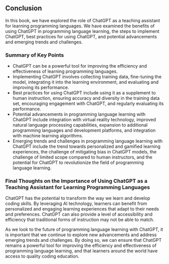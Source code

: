 
Conclusion
----------

In this book, we have explored the role of ChatGPT as a teaching assistant for learning programming languages. We have examined the benefits of using ChatGPT in programming language learning, the steps to implement ChatGPT, best practices for using ChatGPT, and potential advancements and emerging trends and challenges.

### Summary of Key Points

* ChatGPT can be a powerful tool for improving the efficiency and effectiveness of learning programming languages.
* Implementing ChatGPT involves collecting training data, fine-tuning the model, integrating it into the learning environment, and evaluating and improving its performance.
* Best practices for using ChatGPT include using it as a supplement to human instruction, ensuring accuracy and diversity in the training data set, encouraging engagement with ChatGPT, and regularly evaluating its performance.
* Potential advancements in programming language learning with ChatGPT include integration with virtual reality technology, improved natural language processing capabilities, expansion to additional programming languages and development platforms, and integration with machine learning algorithms.
* Emerging trends and challenges in programming language learning with ChatGPT include the trend towards personalized and gamified learning experiences, the challenge of mitigating bias in ChatGPT models, the challenge of limited scope compared to human instructors, and the potential for ChatGPT to revolutionize the field of programming language learning.

### Final Thoughts on the Importance of Using ChatGPT as a Teaching Assistant for Learning Programming Languages

ChatGPT has the potential to transform the way we learn and develop coding skills. By leveraging AI technology, learners can benefit from personalized and engaging learning experiences that adapt to their needs and preferences. ChatGPT can also provide a level of accessibility and efficiency that traditional forms of instruction may not be able to match.

As we look to the future of programming language learning with ChatGPT, it is important that we continue to explore new advancements and address emerging trends and challenges. By doing so, we can ensure that ChatGPT remains a powerful tool for improving the efficiency and effectiveness of programming language learning, and that learners around the world have access to quality coding education.
